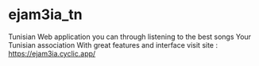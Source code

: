 # ejam3ia_tn
Tunisian Web application you can through listening to the best songs Your Tunisian association With great features and interface
visit site : https://ejam3ia.cyclic.app/
